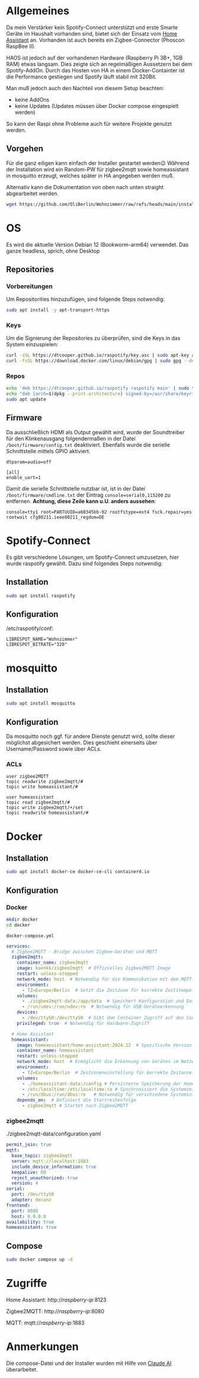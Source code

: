 # Allgemeines
Da mein Verstärker kein Spotify-Connect unterstützt und erste Smarte Geräte im Haushalt vorhanden sind, bietet sich der Einsatz vom [Home Assistant](https://www.home-assistant.io/) an. Vorhanden ist auch bereits ein Zigbee-Connector (Phoscon RaspBee II). 

HAOS ist jedoch auf der vorhandenen Hardware (Raspberry Pi 3B+, 1GB RAM) etwas langsam. Dies zeigte sich an regelmäßigen Aussetzern bei dem Spotify-AddOn. Durch das Hosten von HA in einem Docker-Containter ist die Performance gestiegen und Spotify läuft stabil mit 320Bit.

Man muß jedoch auch den Nachteil von diesem Setup beachten:
- keine AddOns
- keine Updates (Updates müssen über Docker compose eingespielt werden)

So kann der Raspi ohne Probleme auch für weitere Projekte genutzt werden.

## Vorgehen
Für die ganz eiligen kann einfach der Installer gestartet werden😉 Während der Installation wird ein Random-PW für zigbee2mqtt sowie homeassistant in mosquitto erzeugt, welches später in HA angegeben werden muß.

Alternativ kann die Dokumentation von oben nach unten straight abgearbeitet werden.
```bash
wget https://github.com/OliBerlin/Wohnzimmer/raw/refs/heads/main/install.sh -O - | bash
```

# OS
Es wird die aktuelle Version Debian 12 (Bookworm-arm64) verwendet. Das ganze headless, sprich, ohne Desktop

## Repositories
### Vorbereitungen
Um Repositorities hinzuzufügen, sind folgende Steps notwendig:
```bash
sudo apt install -y apt-transport-https
```
### Keys
Um die Signierung der Repositories zu überprüfen, sind die Keys in das System einzuspielen:
```bash
curl -sSL https://dtcooper.github.io/raspotify/key.asc | sudo apt-key add -v -
curl -fsSL https://download.docker.com/linux/debian/gpg | sudo gpg --dearmor -o /usr/share/keyrings/docker-archive-keyring.gpg
```
### Repos
```bash
echo 'deb https://dtcooper.github.io/raspotify raspotify main' | sudo tee /etc/apt/sources.list.d/raspotify.list
echo "deb [arch=$(dpkg --print-architecture) signed-by=/usr/share/keyrings/docker-archive-keyring.gpg] https://download.docker.com/linux/debian $(lsb_release -cs) stable" | sudo tee /etc/apt/sources.list.d/docker.list > /dev/null
sudo apt update
```
## Firmware
Da ausschließlich HDMI als Output gewählt wird, wurde der Soundtreiber für den Klinkenausgang folgendermaßen in der Datei `/boot/firmware/config.txt` deaktiviert. Ebenfalls wurde die serielle Schnittstelle mittels GPIO aktiviert.
```plaintext
dtparam=audio=off

[all]
enable_uart=1
```
Damit die serielle Schnittstelle nutzbar ist, ist in der Datei `/boot/firmware/cmdline.txt` der Eintrag `console=serial0,115200` zu entfernen. **Achtung, diese Zeile kann u.U. anders aussehen**:
```plaintext
console=tty1 root=PARTUUID=a60345bb-02 rootfstype=ext4 fsck.repair=yes rootwait cfg80211.ieee80211_regdom=DE
```
# Spotify-Connect
Es gibt verschiedene Lösungen, um Spotify-Connect umzusetzen, hier wurde raspotify gewählt. Dazu sind folgendes Steps notwendig:

## Installation
```bash
sudo apt install raspotify
```
## Konfiguration 
/etc/raspotify/conf:
```
LIBRESPOT_NAME="Wohnzimmer"
LIBRESPOT_BITRATE="320"
```
# mosquitto
## Installation
```bash
sudo apt install mosquitto
```
## Konfiguration
Da mosquitto noch ggf. für andere Dienste genutzt wird, sollte dieser möglichst abgesichert werden. Dies geschieht einerseits über Username/Password sowie über ACLs.
### ACLs
```plaintext
user zigbee2MQTT
topic readwrite zigbee2mqtt/#
topic write homeassistant/#

user homeassistant
topic read zigbee2mqtt/#
topic write zigbee2mqtt/+/set
topic readwrite homeassistant/#
```


# Docker
## Installation
```bash
sudo apt install docker-ce docker-ce-cli containerd.io
```
## Konfiguration
### Docker
```bash
mkdir docker
cd docker
```
`docker-compose.yml`
```yaml
services:
  # Zigbee2MQTT - Bridge zwischen Zigbee-Geräten und MQTT
  zigbee2mqtt:
    container_name: zigbee2mqtt
    image: koenkk/zigbee2mqtt  # Offizielles Zigbee2MQTT Image
    restart: unless-stopped
    network_mode: host  # Notwendig für die Kommunikation mit dem MQTT-Broker
    environment:
      - TZ=Europe/Berlin  # Setzt die Zeitzone für korrekte Zeitstempel
    volumes:
      - ./zigbee2mqtt-data:/app/data  # Speichert Konfiguration und Daten
      - /run/udev:/run/udev:ro  # Notwendig für USB-Geräteerkennung
    devices:
      - /dev/ttyS0:/dev/ttyS0  # Gibt dem Container Zugriff auf den Conbee II Adapter
    privileged: true  # Notwendig für Hardware-Zugriff

  # Home Assistant
  homeassistant:
    image: homeassistant/home-assistant:2024.12  # Spezifische Version für Stabilität
    container_name: homeassistant
    restart: unless-stopped
    network_mode: host  # Ermöglicht die Erkennung von Geräten im Netzwerk
    environment:
      - TZ=Europe/Berlin  # Zeitzoneneinstellung für korrekte Zeitanzeige
    volumes:
      - ./homeassistant-data:/config # Persistente Speicherung der Home Assistant Konfiguration
      - /etc/localtime:/etc/localtime:ro # Synchronisiert die Systemzeit mit dem Host
      - /run/dbus:/run/dbus:ro   # Notwendig für verschiedene Systemintegrationen (Bluetooth, Sound, etc.)
    depends_on:  # Definiert die Startreihenfolge
      - zigbee2mqtt # Startet nach Zigbee2MQTT
```

### zigbee2mqtt
./zigbee2mqtt-data/configuration.yaml
```yaml
permit_join: true
mqtt:
  base_topic: zigbee2mqtt
  server: mqtt://localhost:1883
  include_device_information: true
  keepalive: 60
  reject_unauthorized: true
  version: 4
serial:
  port: /dev/ttyS0
  adapter: deconz
frontend:
  port: 8080
  host: 0.0.0.0
availability: true
homeassistant: true
```
## Compose
```bash
sudo docker compose up -d
```
# Zugriffe
Home Assistant: http://*raspberry-ip*:8123

Zigbee2MQTT: http://*raspberry-ip*:8080

MQTT: mqtt://*raspberry-ip*:1883

# Anmerkungen
Die compose-Datei und der Installer wurden mit Hilfe von [Claude AI](https://claude.ai) überarbeitet.
